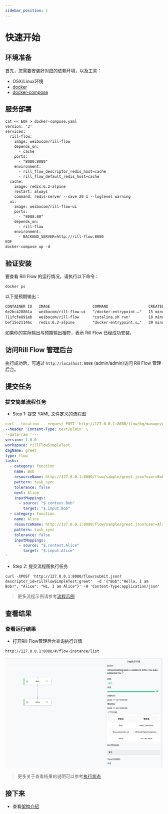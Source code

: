 ```yaml
---
sidebar_position: 1
---
```


# 快速开始

## 环境准备

首先，您需要安装好对应的依赖环境，以及工具：

- OSX/Linux环境
- [docker](https://docs.docker.com/engine/install/)
- [docker-compose](https://docs.docker.com/compose/install/)


## 服务部署

```shell
cat << EOF > docker-compose.yaml
version: '3'
services:
  rill-flow:
    image: weibocom/rill-flow
    depends_on:
      - cache
    ports:
      - "8080:8080"
    environment:
      - rill_flow_descriptor_redis_host=cache
      - rill_flow_default_redis_host=cache
  cache:
    image: redis:6.2-alpine
    restart: always
    command: redis-server --save 20 1 --loglevel warning
  ui:
    image: weibocom/rill-flow-ui
    ports:
      - "8088:80"
    depends_on:
      - rill-flow
    environment:
      - BACKEND_SERVER=http://rill-flow:8080
EOF
docker-compose up -d
```

## 验证安装

要查看 Rill Flow 的运行情况，请执行以下命令：

```shell
docker ps
```

以下是预期输出：

```txt
CONTAINER ID   IMAGE                   COMMAND                  CREATED          STATUS          PORTS                    NAMES
6e2bc428861a   weibocom/rill-flow-ui   "/docker-entrypoint.…"   15 minutes ago   Up 15 minutes   0.0.0.0:8088->80/tcp     tmp_ui_1
711fcfe891eb   weibocom/rill-flow      "catalina.sh run"        18 minutes ago   Up 15 minutes   0.0.0.0:8080->8080/tcp   tmp_rill-flow_1
bef15e21146c   redis:6.2-alpine        "docker-entrypoint.s…"   39 minutes ago   Up 39 minutes   6379/tcp                 tmp_cache_1
```

如果你的实际输出与预期输出相符，表示 Rill Flow 已经成功安装。

## 访问Rill Flow 管理后台

执行成功后，可通过 `http://localhost:8088` (admin/admin)访问 Rill Flow 管理后台。

## 提交任务

### 提交简单流程任务

- Step 1: 提交 YAML 文件定义的流程图

```yaml
curl --location  --request POST 'http://127.0.0.1:8080/flow/bg/manage/descriptor/add_descriptor.json?business_id=rillFlowSimpleTest&feature_name=greet&alias=release' \
--header 'Content-Type: text/plain' \
--data-raw '---
version: 1.0.0
workspace: rillFlowSimpleTest
dagName: greet
type: flow
tasks:
  - category: function
    name: Bob 
    resourceName: http://127.0.0.1:8080/flow/sample/greet.json?user=Bob
    pattern: task_sync
    tolerance: false
    next: Alice
    inputMappings:
      - source: "$.context.Bob"
        target: "$.input.Bob"
  - category: function
    name: Alice 
    resourceName: http://127.0.0.1:8080/flow/sample/greet.json?user=Alice
    pattern: task_sync
    tolerance: false
    inputMappings:
      - source: "$.context.Alice"
        target: "$.input.Alice"
'
```

- Step 2: 提交流程图执行任务
  
```curl
curl -XPOST 'http://127.0.0.1:8080/flow/submit.json?descriptor_id=rillFlowSimpleTest:greet'  -d '{"Bob":"Hello, I am Bob!", "Alice": "Hi, I am Alice"}' -H 'Content-Type:application/json'
```

> 更多流程示例请参考[流程示例](02-sample.md)

## 查看结果

### 查看运行结果

- 打开Rill Flow管理后台查询执行详情

```cURL
http://127.0.0.1:8088/#/flow-instance/list
```

![示意图](assets/flow_sample.jpg)

> 更多关于查看结果的说明可以参考[执行状态](../user-guide/04-execution/03-status.md)

## 接下来

- 查看[架构介绍](../user-guide/01-arch.md)
